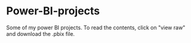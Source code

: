 # Power-BI-projects
Some of my power BI projects. To read the contents, click on "view raw" and download the .pbix file.
